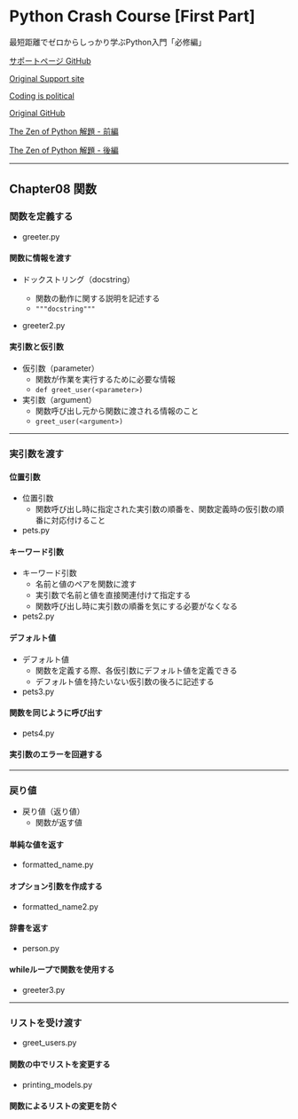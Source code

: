 # Python Crash Course [First Part]

最短距離でゼロからしっかり学ぶPython入門「必修編」

[サポートページ GitHub](https://github.com/takanory/saitan-python)

[Original Support site](https://nostarch.com/pythoncrashcourse2e)

[Coding is political](https://ehmatthes.github.io/pcc_2e/)

[Original GitHub](https://github.com/ehmatthes/pcc_2e/)

[The Zen of Python 解題 - 前編](https://atsuoishimoto.hatenablog.com/entry/20100920/1284986066)

[The Zen of Python 解題 - 後編](https://atsuoishimoto.hatenablog.com/entry/20100926/1285508015)

---

## Chapter08 関数

### 関数を定義する

- greeter.py

#### 関数に情報を渡す

- ドックストリング（docstring）
  - 関数の動作に関する説明を記述する
  - `"""docstring"""`

- greeter2.py

#### 実引数と仮引数

- 仮引数（parameter）
  - 関数が作業を実行するために必要な情報
  - `def greet_user(<parameter>)`
- 実引数（argument）
  - 関数呼び出し元から関数に渡される情報のこと
  - `greet_user(<argument>)`

---

### 実引数を渡す

#### 位置引数

- 位置引数
  - 関数呼び出し時に指定された実引数の順番を、関数定義時の仮引数の順番に対応付けること
- pets.py

#### キーワード引数

- キーワード引数
  - 名前と値のペアを関数に渡す
  - 実引数で名前と値を直接関連付けて指定する
  - 関数呼び出し時に実引数の順番を気にする必要がなくなる
- pets2.py

#### デフォルト値

- デフォルト値
  - 関数を定義する際、各仮引数にデフォルト値を定義できる
  - デフォルト値を持たいない仮引数の後ろに記述する
- pets3.py

#### 関数を同じように呼び出す

- pets4.py

#### 実引数のエラーを回避する

---

### 戻り値

- 戻り値（返り値）
  - 関数が返す値

#### 単純な値を返す

- formatted_name.py

#### オプション引数を作成する

- formatted_name2.py

#### 辞書を返す

- person.py

#### whileループで関数を使用する

- greeter3.py

---

### リストを受け渡す

- greet_users.py

#### 関数の中でリストを変更する

- printing_models.py

#### 関数によるリストの変更を防ぐ
